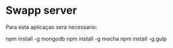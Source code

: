 Swapp server
===============
Para esta aplicaçao sera necessario:

npm install -g mongodb
npm install -g mocha
npm install -g gulp